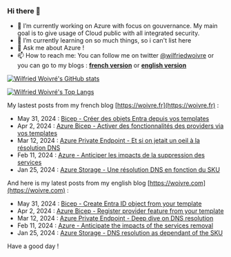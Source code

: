 ### Hi there 👋

- 🔭 I’m currently working on Azure with focus on gouvernance. My main goal is to give usage of Cloud public with all integrated security.
- 🌱 I’m currently learning on so much things, so i can't list here
- 💬 Ask me about Azure !
- 📫 How to reach me: You can follow me on twitter [@wilfriedwoivre](https://twitter.com/wilfriedwoivre) or you can go to my blogs : **[french version](https://woivre.fr)** or **[english version](https://woivre.com)**

[![Wilfried Woivré's GitHub stats](https://github-readme-stats.vercel.app/api?username=wilfriedwoivre&count_private=true&theme=tokyonight&show_icons=true)](#)

[![Wilfried Woivré's Top Langs](https://github-readme-stats.vercel.app/api/top-langs/?username=wilfriedwoivre&&layout=compact&theme=tokyonight)](#)

My lastest posts from my french blog [https://woivre.fr](https://woivre.fr) :

<!-- FRENCH-BLOG-POST-LIST:START -->
 - May 31, 2024 : [Bicep - Créer des objets Entra depuis vos templates](https://woivre.fr/blog/2024/05/bicep-creer-des-objets-entra-depuis-vos-templates)
 - Apr 2, 2024 : [Azure Bicep - Activer des fonctionnalités des providers via vos templates](https://woivre.fr/blog/2024/04/azure-bicep-activer-des-fonctionnalites-des-providers-via-vos-templates)
 - Mar 12, 2024 : [Azure Private Endpoint - Et si on jetait un oeil à la résolution DNS](https://woivre.fr/blog/2024/03/azure-private-endpoint-et-si-on-jetait-un-oeil-a-la-resolution-dns)
 - Feb 11, 2024 : [Azure - Anticiper les impacts de la suppression des services](https://woivre.fr/blog/2024/02/azure-anticiper-les-impacts-de-la-suppression-des-services)
 - Jan 25, 2024 : [Azure Storage - Une résolution DNS en fonction du SKU](https://woivre.fr/blog/2024/01/azure-storage-une-resolution-dns-en-fonction-du-sku)<!-- FRENCH-BLOG-POST-LIST:END -->

And here is my latest posts from my english blog [https://woivre.com](https://woivre.com) :

<!-- ENGLISH-BLOG-POST-LIST:START -->
 - May 31, 2024 : [Bicep - Create Entra ID object from your template](https://woivre.com/blog/2024/05/bicep-create-entraid-objects-from-your-template)
 - Apr 2, 2024 : [Azure Bicep - Register provider feature from your template](https://woivre.com/blog/2024/04/azure-bicep-register-provider-feature-from-your-template)
 - Mar 12, 2024 : [Azure Private Endpoint - Deep dive on DNS resolution](https://woivre.com/blog/2024/03/azure-private-endpoint-deep-dive-on-dns-resolution)
 - Feb 11, 2024 : [Azure - Anticipate the impacts of the services removal](https://woivre.com/blog/2024/02/azure-anticipate-the-impacts-of-the-services-removal)
 - Jan 25, 2024 : [Azure Storage - DNS resolution as dependant of the SKU](https://woivre.com/blog/2024/01/azure-storage-dns-resolution-as-dependant-of-the-sku)<!-- ENGLISH-BLOG-POST-LIST:END -->

Have a good day !
